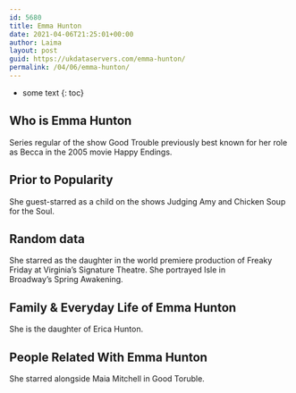 ```yaml
---
id: 5680
title: Emma Hunton
date: 2021-04-06T21:25:01+00:00
author: Laima
layout: post
guid: https://ukdataservers.com/emma-hunton/
permalink: /04/06/emma-hunton/
---
```


* some text
{: toc}


## Who is Emma Hunton
                  
                  
                  
Series regular of the show Good Trouble previously best known for her role as Becca in the 2005 movie Happy Endings.
                  
              
            
              
            
                
                
                
## Prior to Popularity
                  
                  
                  
She guest-starred as a child on the shows Judging Amy and Chicken Soup for the Soul.
                  
              
            
              
            
                
                
                
## Random data
                  
                  
                  
She starred as the daughter in the world premiere production of Freaky Friday at Virginia&#8217;s Signature Theatre. She portrayed Isle in Broadway&#8217;s Spring Awakening.
                  
              
            
              
            
                
                
                
## Family & Everyday Life of Emma Hunton
                  
                  
                  
She is the daughter of Erica Hunton.
                  
              
            
              
            
                
                
                
## People Related With Emma Hunton
                  
                  
                  
She starred alongside Maia Mitchell in Good Toruble.
                  
              
            
              
            
                
              
            
              
              
            
            
              
            
          
          
          